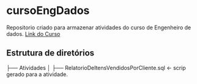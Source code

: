 # cursoEngDados
Repositorio criado para armazenar atividades do curso de Engenheiro de dados.
<a href="udemy.com/course/engenheiro-de-dados">Link do Curso</a></p>


## Estrutura de diretórios

├── Atividades
│   ├── RelatorioDeItensVendidosPorCliente.sql       <- scrip gerado para a atividade.

